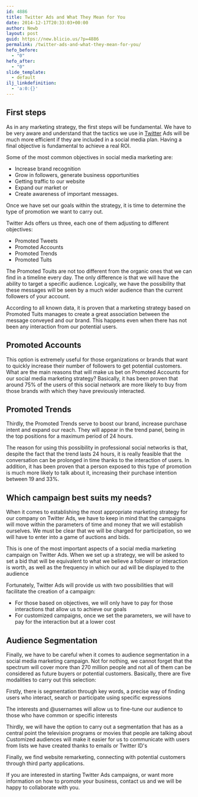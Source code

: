 ```yaml
---
id: 4886
title: Twitter Ads and What They Mean for You
date: 2014-12-17T20:33:03+00:00
author: Newb
layout: post
guid: https://new.blicio.us/?p=4886
permalink: /twitter-ads-and-what-they-mean-for-you/
hefo_before:
  - "0"
hefo_after:
  - "0"
slide_template:
  - default
ilj_linkdefinition:
  - 'a:0:{}'
---
```

## First steps

As in any marketing strategy, the first steps will be fundamental. We have to be very aware and understand that the tactics we use in [Twitter](https://new.blicio.us/how-to-promote-your-startup-using-twitter/) Ads will be much more efficient if they are included in a social media plan. Having a final objective is fundamental to achieve a real ROI.

Some of the most common objectives in social media marketing are:

  * Increase brand recognition
  * Grow in followers, generate business opportunities
  * Getting traffic to our website
  * Expand our market or
  * Create awareness of important messages.

Once we have set our goals within the strategy, it is time to determine the type of promotion we want to carry out.

Twitter Ads offers us three, each one of them adjusting to different objectives:

  * Promoted Tweets
  * Promoted Accounts
  * Promoted Trends
  * Promoted Tuits

The Promoted Touits are not too different from the organic ones that we can find in a timeline every day. The only difference is that we will have the ability to target a specific audience. Logically, we have the possibility that these messages will be seen by a much wider audience than the current followers of your account.

According to all known data, it is proven that a marketing strategy based on Promoted Tuits manages to create a great association between the message conveyed and our brand. This happens even when there has not been any interaction from our potential users.

## Promoted Accounts

This option is extremely useful for those organizations or brands that want to quickly increase their number of followers to get potential customers.  
What are the main reasons that will make us bet on Promoted Accounts for our social media marketing strategy? Basically, it has been proven that around 75% of the users of this social network are more likely to buy from those brands with which they have previously interacted.

## Promoted Trends

Thirdly, the Promoted Trends serve to boost our brand, increase purchase intent and expand our reach. They will appear in the trend panel, being in the top positions for a maximum period of 24 hours.

The reason for using this possibility in professional social networks is that, despite the fact that the trend lasts 24 hours, it is really feasible that the conversation can be prolonged in time thanks to the interaction of users. In addition, it has been proven that a person exposed to this type of promotion is much more likely to talk about it, increasing their purchase intention between 19 and 33%.

## Which campaign best suits my needs?

When it comes to establishing the most appropriate marketing strategy for our company on Twitter Ads, we have to keep in mind that the campaigns will move within the parameters of time and money that we will establish ourselves. We must be clear that we will be charged for participation, so we will have to enter into a game of auctions and bids.

This is one of the most important aspects of a social media marketing campaign on Twitter Ads. When we set up a strategy, we will be asked to set a bid that will be equivalent to what we believe a follower or interaction is worth, as well as the frequency in which our ad will be displayed to the audience

Fortunately, Twitter Ads will provide us with two possibilities that will facilitate the creation of a campaign:

  * For those based on objectives, we will only have to pay for those interactions that allow us to achieve our goals
  * For customized campaigns, once we set the parameters, we will have to pay for the interaction but at a lower cost

## Audience Segmentation

Finally, we have to be careful when it comes to audience segmentation in a social media marketing campaign. Not for nothing, we cannot forget that the spectrum will cover more than 270 million people and not all of them can be considered as future buyers or potential customers. Basically, there are five modalities to carry out this selection:

Firstly, there is segmentation through key words, a precise way of finding users who interact, search or participate using specific expressions

The interests and @usernames will allow us to fine-tune our audience to those who have common or specific interests

Thirdly, we will have the option to carry out a segmentation that has as a central point the television programs or movies that people are talking about  
Customized audiences will make it easier for us to communicate with users from lists we have created thanks to emails or Twitter ID's

Finally, we find website remarketing, connecting with potential customers through third party applications.

If you are interested in starting Twitter Ads campaigns, or want more information on how to promote your business, contact us and we will be happy to collaborate with you.
